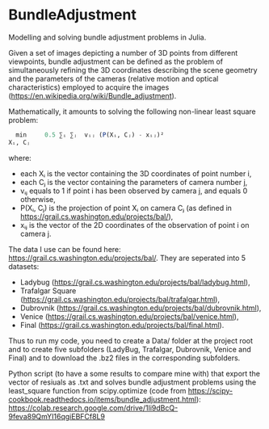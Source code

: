 # BundleAdjustment

Modelling and solving bundle adjustment problems in Julia.

Given a set of images depicting a number of 3D points from different viewpoints, bundle adjustment can be defined as the problem of simultaneously refining the 3D coordinates describing the scene geometry and the parameters of the cameras (relative motion and optical characteristics) employed to acquire the images (https://en.wikipedia.org/wiki/Bundle_adjustment).

Mathematically, it amounts to solving the following non-linear least square problem:

```julia
  min     0.5 ∑ᵢ ∑ⱼ  vᵢⱼ (P(Xᵢ, Cⱼ) - xᵢⱼ)²
Xᵢ, Cⱼ
```

where:
- each Xᵢ is the vector containing the 3D coordinates of point number i,
- each Cⱼ is the vector containing the parameters of camera number j, 
- vᵢⱼ equals to 1 if point i has been observed by camera j, and equals 0 otherwise, 
- P(Xᵢ, Cⱼ) is the projection of point Xᵢ on camera Cⱼ (as defined in https://grail.cs.washington.edu/projects/bal/),
- xᵢⱼ is the vector of the 2D coordinates of the observation of point i on camera j. 

The data I use can be found here: https://grail.cs.washington.edu/projects/bal/. They are seperated into 5 datasets: 
- Ladybug (https://grail.cs.washington.edu/projects/bal/ladybug.html),
- Trafalgar Square (https://grail.cs.washington.edu/projects/bal/trafalgar.html), 
- Dubrovnik (https://grail.cs.washington.edu/projects/bal/dubrovnik.html), 
- Venice (https://grail.cs.washington.edu/projects/bal/venice.html),
- Final (https://grail.cs.washington.edu/projects/bal/final.html). 

Thus to run my code, you need to create a Data/ folder at the project root and to create five subfolders (LadyBug, Trafalgar, Dubrovnik, Venice and Final) and to download the .bz2 files in the corresponding subfolders.


Python script (to have a some results to compare mine with) that export the vector of resiuals as .txt and solves bundle adjustment problems using the least_square function from scipy.optimize (code from https://scipy-cookbook.readthedocs.io/items/bundle_adjustment.html):
https://colab.research.google.com/drive/1li9dBcQ-9feva89QmYI16qgiEBFCf8L9
